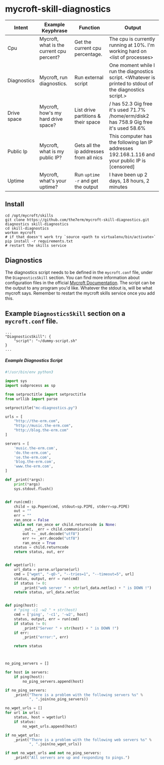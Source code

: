 # mycroft-skill-diagnostics


| Intent      | Example Keyphrase                         | Function                                   | Output                                                                                                            |
|-------------|-------------------------------------------|--------------------------------------------|-------------------------------------------------------------------------------------------------------------------|
| Cpu         | Mycroft, what is the current cpu percent? | Get the current cpu percentage.            | The cpu is currently running at 10%.  I'm working hard on &lt;list of processes&gt;                               |
| Diagnostics | Mycroft, run diagnostics.                 | Run external script                        |  One moment while I run the diagnostics script.  &lt;Whatever is printed to stdout of the diagnostics script.&gt; |
| Drive space | Mycroft, how's my hard drive space?       | List drive partitions & their space        | / has 52.3 Gig free it's used 71.7%<br>/home/erm/disk2 has 758.9 Gig free it's used 58.6%                         |
| Public Ip   | Mycroft, what is my public IP?            | Gets all the ip addresses from all nics    | This computer has the following lan IP addresses 192.168.1.116 and your public IP is [censored]                   |
| Uptime      | Mycroft, what's your uptime?              | Run `uptime -r` and get the output         | I have been up 2 days, 18 hours, 2 minutes                                                                        |

## Install
```
cd /opt/mycroft/skills
git clone https://github.com/the7erm/mycroft-skill-diagnostics.git diagnostics skill-diagnostics
cd skill-diagnostics
workon mycroft
# if that doesn't work try `source <path to virtualenv/bin/activate>`
pip install -r requirements.txt
# restart the skills service
```

## Diagnostics
The diagnostics script needs to be defined in the `mycroft.conf` file, under the `DiagnosticsSkill` section. You can find more information about configuration files in the official [Mycroft Documentation](https://docs.mycroft.ai/development/configuration).  The script can be the output to any program you'd like.  Whatever the stdout is, will be what mycroft says.  Remember to restart the mycroft skills service once you add this.


## Example `DiagnosticsSkill` section on a `mycroft.conf` file.
```
...
"DiagnosticsSkill": {
    "script": "~/dummy-script.sh"
}
...
```

##### Example Diagnostics Script
```python
#!/usr/bin/env python3

import sys
import subprocess as sp

from setproctitle import setproctitle
from urllib import parse

setproctitle("mc-diagnostics.py")

urls = [
    "http://the-erm.com",
    "http://music.the-erm.com",
    "http://blog.the-erm.com"
]

servers = [
    'music.the-erm.com',
    'do.the-erm.com',
    'se.the-erm.com',
    'blog.the-erm.com',
    'www.the-erm.com',
]

def _print(*args):
    print(*args)
    sys.stdout.flush()


def run(cmd):
    child = sp.Popen(cmd, stdout=sp.PIPE, stderr=sp.PIPE)
    out = ""
    err = ""
    ran_once = False
    while not ran_once or child.returncode is None:
        _out, _err = child.communicate()
        out += _out.decode("utf8")
        err += _err.decode("utf8")
        ran_once = True
    status = child.returncode
    return status, out, err


def wget(url):
    url_data = parse.urlparse(url)
    cmd = ["wget", "-qO-", "--tries=1", "--timeout=5", url]
    status, output, err = run(cmd)
    if status != 0:
        _print("web server " + str(url_data.netloc) + " is DOWN !")
    return status, url_data.netloc


def ping(host):
    # "ping -c1 -w2 " + str(host)
    cmd = ['ping', '-c1', '-w2', host]
    status, output, err = run(cmd)
    if status != 0:
        _print("Server " + str(host) + " is DOWN !")
    if err:
        _print("error:", err)

    return status



no_ping_servers = []

for host in servers:
    if ping(host):
        no_ping_servers.append(host)

if no_ping_servers:
    _print("There is a problem with the following servers %s" %
           ", ".join(no_ping_servers))

no_wget_urls = []
for url in urls:
    status, host = wget(url)
    if status:
        no_wget_urls.append(host)

if no_wget_urls:
    _print("There is a problem with the following web servers %s" %
           ", ".join(no_wget_urls))

if not no_wget_urls and not no_ping_servers:
    _print("All servers are up and responding to pings.")

```
